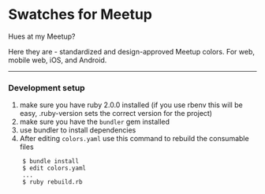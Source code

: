 # Swatches for Meetup

Hues at my Meetup?

Here they are - standardized and design-approved Meetup colors. For web, mobile web, iOS, and Android.

----

### Development setup

1. make sure you have ruby 2.0.0 installed (if you use rbenv this will be easy, .ruby-version sets the correct version for the project)
2. make sure you have the `bundler` gem installed
3. use bundler to install dependencies
4. After editing `colors.yaml` use this command to rebuild the consumable files

```
	$ bundle install
	$ edit colors.yaml
	...
	$ ruby rebuild.rb
```
